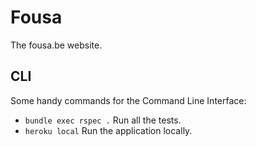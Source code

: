 # Fousa

The fousa.be website.

## CLI

Some handy commands for the Command Line Interface:

* `bundle exec rspec .` Run all the tests.
* `heroku local` Run the application locally.